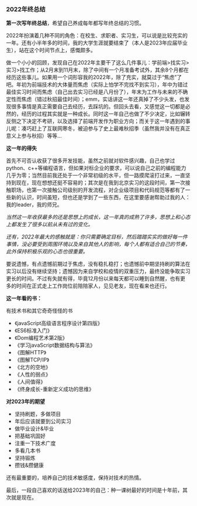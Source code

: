 ### 2022年终总结

**第一次写年终总结**，希望自己养成每年都写年终总结的习惯。

2022年扮演着几种不同的角色：在校生、求职者、实习生，可以说是比较充实的一年。还有小半年多的时间，我的大学生涯就要结束了（本人是2023年应届毕业生），站在这个时间节点上，感慨颇多。

做一个小小的回顾，发现自己在2022年主要干了这么几件事儿：学前端>找实习>实习>找工作；从2月末到11月末，除了中间有一个月准备考试外，其余8个月都在经历这些事儿。如果用一个词形容我的2022年，除了充实，就莫过于“焦虑”了吧。年初为前端技术的大体量而焦虑（实际上怕学不完找不到实习），年中为错过最佳实习时间而焦虑（自己出去实习已经是八月份了），年末为工作与未来的不确定性而焦虑（错过秋招最佳时间）；emm，实话讲这一年还真掉了不少头发，也发现很多事情是真正需要自己去经历，去踩坑的。但回头去看，又感觉这一切都是必然的，经历的过程其实就是一种成长。同时这一年自己也做了不少决定，比如辗转反侧之下决定不考研，以及选择了前端开发作为职业方向；而关于这一年遇到的事儿呢：凑巧赶上了互联网寒冬，被迫参与了史上最难秋招季（虽然我并没有在真正意义上参与秋招）等等...

**这一年的得失**

首先不可否认收获了很多开发技能，虽然之前就对软件感兴趣，自己也学过python、c++等编程语言，但如果对标企业的要求，可以说自己之前的编程能力几乎为零；当然目前我还处于一个非常初级的水平，但一路摸爬滚打过来，一直坚持到现在，现在想想还挺不容易的；其次是在我到北京实习的这段时间，第一次接触职场，也第一次接触公司级别的开发流程，对企业级项目和代码规范等都有了一些新的认识，时间虽短，但也还是学到了一些东西，在这里要感谢帮助过我的人：我的leader，我的师兄。

*当然这一年收获最多的还是思想上的成长，这一年真的成熟了许多，思想上和心态上都发生了很多以前从未有过的变化。*

*还有，2022年最大的感触就是：你只需要确定目标，然后踏踏实实的做好每一件事情，没必要受到周围环境以及来自其他人的影响，每个人都有适合自己的节奏，此外保持积极乐观的心态也很重要。*

要说遗憾，有点遗憾前期过于焦虑，没有稳扎稳打；也遗憾前中期坚持刷的算法在实习以后没有继续坚持；遗憾因为来自学校和疫情的双重压力，最终没能争取实习更长的时间。不过有失就有得，毕竟12月份以来每天都可以睡到自然醒，也有更多的时间在正式走上工作岗位前陪陪家人，见见老友，现在看来也还行。

**这一年看的书：**

有技术书和其它奇奇怪怪的书

* 《javaScript高级语言程序设计第四版》
* 《ES6标准入门》
* 《Dom编程艺术第2版》
* 《学习javaScript数据结构与算法》
* 《图解HTTP》
* 《图解TCP/IP》
* 《北方的空地》
* 《人性的弱点》
* 《人间值得》
* 《终身成长-重新定义成功的思维》

**对2023年的期望**

* 坚持刷题，多做项目
* 年后应该就要到公司实习
* 做毕业设计&毕业
* 把基础巩固好
* 注重一下技术广度
* 多看几本书
* 坚持锻炼
* 攒钱&攒健康

还有最重要的，培养自己的技术敏感度，保持对技术的热情。

最后，一段自己喜欢的话送给2023年的自己：种一课树最好的时间是十年前，其次就是现在。